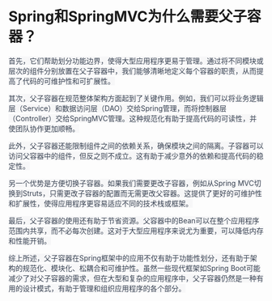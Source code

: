 # Spring和SpringMVC为什么需要父子容器？

<font style="color:rgb(55, 65, 81);background-color:rgb(247, 247, 248);">首先，它们帮助划分功能边界，使得大型应用程序更易于管理。通过将不同模块或层次的组件分别放置在父子容器中，我们能够清晰地定义每个容器的职责，从而提高了代码的可维护性和可扩展性。</font>

<font style="color:rgb(55, 65, 81);background-color:rgb(247, 247, 248);">其次，父子容器在规范整体架构方面起到了关键作用。例如，我们可以将业务逻辑层（Service）和数据访问层（DAO）交给Spring管理，而将控制器层（Controller）交给SpringMVC管理。这种规范化有助于提高代码的可读性，并使团队协作更加顺畅。</font>

<font style="color:rgb(55, 65, 81);background-color:rgb(247, 247, 248);">此外，父子容器还能限制组件之间的依赖关系，确保模块之间的隔离。子容器可以访问父容器中的组件，但反之则不成立。这有助于减少意外的依赖和提高代码的稳定性。</font>

<font style="color:rgb(55, 65, 81);background-color:rgb(247, 247, 248);">另一个优势是方便切换子容器。如果我们需要更改子容器，例如从Spring MVC切换到Struts，只需更改子容器的配置而无需更改父容器。这提供了更好的可维护性和扩展性，使得应用程序更容易适应不同的技术栈或框架。</font>

<font style="color:rgb(55, 65, 81);background-color:rgb(247, 247, 248);">最后，父子容器的使用还有助于节省资源。父容器中的Bean可以在整个应用程序范围内共享，而不必每次创建。这对于大型应用程序来说尤为重要，可以降低内存和性能开销。</font>

<font style="color:rgb(55, 65, 81);background-color:rgb(247, 247, 248);">综上所述，父子容器在Spring框架中的应用不仅有助于功能性划分，还有助于架构的规范化、模块化、松耦合和可维护性。虽然一些现代框架如Spring Boot可能减少了对父子容器的需求，但在大型和复杂的应用程序中，父子容器仍然是一种有用的设计模式，有助于管理和组织应用程序的各个部分。</font>
